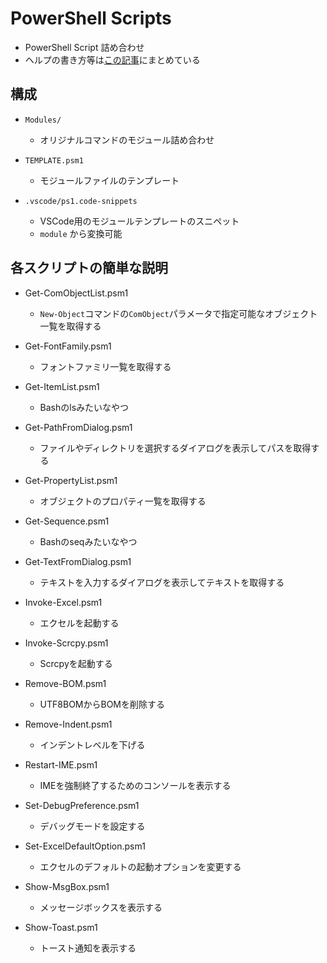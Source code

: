 # PowerShell Scripts

- PowerShell Script 詰め合わせ
- ヘルプの書き方等は[この記事](https://qiita.com/www-tacos/items/200e88dec661400c2bb9)にまとめている


## 構成

- `Modules/`
  - オリジナルコマンドのモジュール詰め合わせ

- `TEMPLATE.psm1`
  - モジュールファイルのテンプレート

- `.vscode/ps1.code-snippets`
  - VSCode用のモジュールテンプレートのスニペット
  - `module` から変換可能

## 各スクリプトの簡単な説明

- Get-ComObjectList.psm1
  - `New-Object`コマンドの`ComObject`パラメータで指定可能なオブジェクト一覧を取得する

- Get-FontFamily.psm1
  - フォントファミリ一覧を取得する

- Get-ItemList.psm1
  - Bashのlsみたいなやつ

- Get-PathFromDialog.psm1
  - ファイルやディレクトリを選択するダイアログを表示してパスを取得する

- Get-PropertyList.psm1
  - オブジェクトのプロパティ一覧を取得する

- Get-Sequence.psm1
  - Bashのseqみたいなやつ

- Get-TextFromDialog.psm1
  - テキストを入力するダイアログを表示してテキストを取得する

- Invoke-Excel.psm1
  - エクセルを起動する

- Invoke-Scrcpy.psm1
  - Scrcpyを起動する

- Remove-BOM.psm1
  - UTF8BOMからBOMを削除する

- Remove-Indent.psm1
  - インデントレベルを下げる

- Restart-IME.psm1
  - IMEを強制終了するためのコンソールを表示する

- Set-DebugPreference.psm1
  - デバッグモードを設定する

- Set-ExcelDefaultOption.psm1
  - エクセルのデフォルトの起動オプションを変更する

- Show-MsgBox.psm1
  - メッセージボックスを表示する

- Show-Toast.psm1
  - トースト通知を表示する


